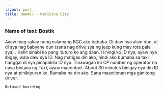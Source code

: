 ```yaml
---
layout: post
title: UWA467 - Marikina City
---
```


### Name of taxi: Bostik

Ayaw mag sakay nung nalamang BGC ako bababa. Di daw nya alam dun, at di sya nag babyahe dun (sana nag drive sya ng jeep kung may rota pala sya) . Kahit sinabi ko pang ituturo ko ang daan. Hiningi ko ID nya, ayaw nya ibigay, wala daw sya ID. Nag matigas din ako, hindi ako bumaba sa taxi hanggat di nya pinapakita ID nya. Tinawagan ko CP number ng operator na nasa bintana ng Taxi, ayaw macontact. About 30 minutes binigay nya din ID nya at piniktyuran ko. Bumaba na din ako. Sana maactionan mga ganitong driver.

```Refused boarding```
